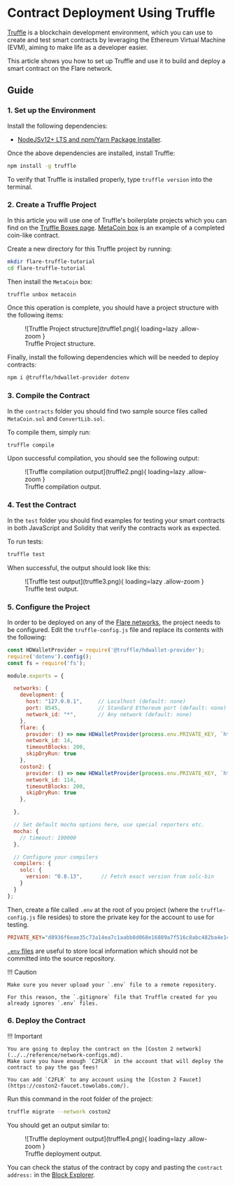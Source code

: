 # Contract Deployment Using Truffle

[Truffle](https://trufflesuite.com/) is a blockchain development environment, which you can use to create and test smart contracts by leveraging the Ethereum Virtual Machine (EVM), aiming to make life as a developer easier.

This article shows you how to set up Truffle and use it to build and deploy a smart contract on the Flare network.

## Guide

### 1. Set up the Environment

Install the following dependencies:

* [NodeJSv12+ LTS and npm/Yarn Package Installer](https://nodejs.org/en/).

Once the above dependencies are installed, install Truffle:

```bash
npm install -g truffle
```

To verify that Truffle is installed properly, type `truffle version` into the terminal.

### 2. Create a Truffle Project

In this article you will use one of Truffle's boilerplate projects which you can find on the [Truffle Boxes page](https://trufflesuite.com/boxes/).
[MetaCoin box](https://trufflesuite.com/boxes/metacoin/) is an example of a completed coin-like contract.

Create a new directory for this Truffle project by running:

```bash
mkdir flare-truffle-tutorial
cd flare-truffle-tutorial
```

Then install the `MetaCoin` box:

```bash
truffle unbox metacoin
```

Once this operation is complete, you should have a project structure with the following items:

<figure markdown>
  ![Truffle Project structure](truffle1.png){ loading=lazy .allow-zoom }
  <figcaption>Truffle Project structure.</figcaption>
</figure>

Finally, install the following dependencies which will be needed to deploy contracts:

```bash
npm i @truffle/hdwallet-provider dotenv
```

### 3. Compile the Contract

In the `contracts` folder you should find two sample source files called `MetaCoin.sol` and `ConvertLib.sol`.

To compile them, simply run:

```bash
truffle compile
```

Upon successful compilation, you should see the following output:

<figure markdown>
  ![Truffle compilation output](truffle2.png){ loading=lazy .allow-zoom }
  <figcaption>Truffle compilation output.</figcaption>
</figure>

### 4. Test the Contract

In the `test` folder you should find examples for testing your smart contracts in both JavaScript and Solidity that verify the contracts work as expected.

To run tests:

```bash
truffle test
```

When successful, the output should look like this:

<figure markdown>
  ![Truffle test output](truffle3.png){ loading=lazy .allow-zoom }
  <figcaption>Truffle test output.</figcaption>
</figure>

### 5. Configure the Project

In order to be deployed on any of the [Flare networks](../../reference/network-configs.md), the project needs to be configured.
Edit the `truffle-config.js` file and replace its contents with the following:

```javascript
const HDWalletProvider = require('@truffle/hdwallet-provider');
require('dotenv').config();
const fs = require('fs');

module.exports = {

  networks: {
    development: {
      host: "127.0.0.1",     // Localhost (default: none)
      port: 8545,            // Standard Ethereum port (default: none)
      network_id: "*",       // Any network (default: none)
    },
    flare: {
      provider: () => new HDWalletProvider(process.env.PRIVATE_KEY, `https://flare-api.flare.network/ext/C/rpc`),
      network_id: 14,
      timeoutBlocks: 200,
      skipDryRun: true
    },
    coston2: {
      provider: () => new HDWalletProvider(process.env.PRIVATE_KEY, `https://coston2-api.flare.network/ext/C/rpc`),
      network_id: 114,
      timeoutBlocks: 200,
      skipDryRun: true
    },

  },

  // Set default mocha options here, use special reporters etc.
  mocha: {
    // timeout: 100000
  },

  // Configure your compilers
  compilers: {
    solc: {
      version: "0.8.13",      // Fetch exact version from solc-bin
    }
  }
};
```

Then, create a file called `.env` at the root of you project (where the `truffle-config.js` file resides) to store the private key for the account to use for testing.

```ini
PRIVATE_KEY="d8936f6eae35c73a14ea7c1aabb8d068e16889a7f516c8abc482ba4e1489f4cd"
```

[`.env` files](https://www.npmjs.com/package/dotenv) are useful to store local information which should not be committed into the source repository.

!!! Caution

    Make sure you never upload your `.env` file to a remote repository.

    For this reason, the `.gitignore` file that Truffle created for you already ignores `.env` files.

### 6. Deploy the Contract

!!! Important

    You are going to deploy the contract on the [Coston 2 network](../../reference/network-configs.md).
    Make sure you have enough `C2FLR` in the account that will deploy the contract to pay the gas fees!

    You can add `C2FLR` to any account using the [Coston 2 Faucet](https://coston2-faucet.towolabs.com/).

Run this command in the root folder of the project:

```bash
truffle migrate --network coston2
```

You should get an output similar to:

<figure markdown>
  ![Truffle deployment output](truffle4.png){ loading=lazy .allow-zoom }
  <figcaption>Truffle deployment output.</figcaption>
</figure>

You can check the status of the contract by copy and pasting the `contract address:` in the [Block Explorer](https://coston2-explorer.flare.network/).
